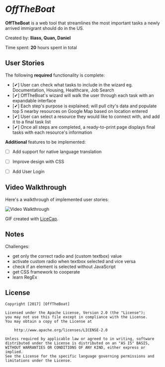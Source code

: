 # *OffTheBoat*

**OffTheBoat** is a web tool that streamlines the most important tasks a newly arrived immigrant should do in the US.

Created by: **Iliass, Quan, Daniel**

Time spent: **20** hours spent in total

## User Stories

The following **required** functionality is complete:
* [&#10004;] User can check what tasks to include in the wizard eg. Documentation, Housing, Healthcare, Job Search
* [&#10004;] OffTheBoat's wizard will walk the user through each task with an expandable interface
* [&#10004;] Each step's purpose is explained; will pull city's data and populate top 5 nearby resources on Google Map based on location entered
* [&#10004;] User can select a resource they would like to connect with, and add it to a final task list
* [&#10004;] Once all steps are completed, a ready-to-print page displays final tasks with each resource's information


**Additional** features to be implemented:
* [ ] Add support for native language translation
* [ ] Improve design with CSS
* [ ] Add User Login


## Video Walkthrough

Here's a walkthrough of implemented user stories:

<img src='http://yourgiphylinkgoeshere.gif' title='Video Walkthrough' width='' alt='Video Walkthrough' />

GIF created with [LiceCap](http://www.cockos.com/licecap/).

## Notes

Challenges:

* get only the correct radio and (custom textbox) value
* activate custom radio when textbox selected and vice versa 
* check if an element is selected without JavaScript
* get CSS framework to cooperate
* learn RegEx

## License

    Copyright [2017] [OffTheBoat]

    Licensed under the Apache License, Version 2.0 (the "License");
    you may not use this file except in compliance with the License.
    You may obtain a copy of the License at

        http://www.apache.org/licenses/LICENSE-2.0

    Unless required by applicable law or agreed to in writing, software
    distributed under the License is distributed on an "AS IS" BASIS,
    WITHOUT WARRANTIES OR CONDITIONS OF ANY KIND, either express or implied.
    See the License for the specific language governing permissions and
    limitations under the License.
